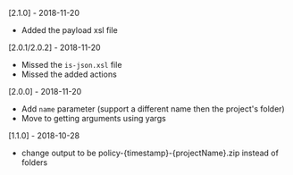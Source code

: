 [2.1.0] - 2018-11-20
* Added the payload xsl file

[2.0.1/2.0.2] - 2018-11-20
* Missed the `is-json.xsl` file
* Missed the added actions

[2.0.0] - 2018-11-20
* Add `name` parameter (support a different name then the project's folder)
* Move to getting arguments using yargs

[1.1.0] - 2018-10-28
* change output to be policy-{timestamp}-{projectName}.zip instead of folders